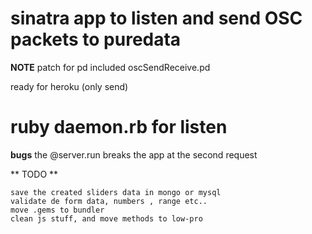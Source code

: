 # sinatra app to listen and send OSC packets to puredata

**NOTE** 
patch for pd included oscSendReceive.pd

ready for heroku (only send)

  # ruby daemon.rb for listen


**bugs**
the @server.run breaks the app at the second request

** TODO **

	save the created sliders data in mongo or mysql
	validate de form data, numbers , range etc..
	move .gems to bundler
	clean js stuff, and move methods to low-pro




